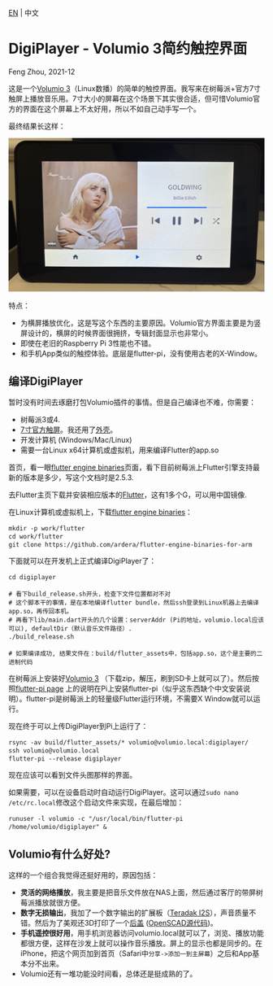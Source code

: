 [EN](READM.md) | 中文

# DigiPlayer - Volumio 3简约触控界面

Feng Zhou, 2021-12

这是一个[Volumio 3](https://volumio.com/)（Linux数播）的简单的触控界面。我写来在树莓派+官方7寸触屏上播放音乐用。7寸大小的屏幕在这个场景下其实很合适，但可惜Volumio官方的界面在这个屏幕上不太好用，所以不如自己动手写一个。

最终结果长这样：

<img src="doc/digiplayer.jpeg" width="600">

特点：
 * 为横屏播放优化，这是写这个东西的主要原因。Volumio官方界面主要是为竖屏设计的，横屏的时候界面很拥挤，专辑封面显示也非常小。
 * 即使在老旧的Raspberry Pi 3性能也不错。
 * 和手机App类似的触控体验。底层是flutter-pi，没有使用古老的X-Window。

## 编译DigiPlayer

暂时没有时间去琢磨打包Volumio插件的事情。但是自己编译也不难，你需要：

 * 树莓派3或4.
 * [7寸官方触屏](https://www.raspberrypi.com/products/raspberry-pi-touch-display/)。我还用了[外壳](https://www.amazon.com/Raspberry-Pi-7-Inch-Touch-Screen/dp/B01GQFUWIC)。
 * 开发计算机 (Windows/Mac/Linux)
 * 需要一台Linux x64计算机或虚拟机，用来编译Flutter的app.so

首页，看一眼[flutter engine binaries](https://github.com/ardera/flutter-engine-binaries-for-arm)页面，看下目前树莓派上Flutter引擎支持最新的版本是多少，写这个文档时是2.5.3.

去Flutter主页下载并安装相应版本的[Flutter](https://docs.flutter.dev/development/tools/sdk/releases)，这有1多个G，可以用中国镜像.

在Linux计算机或虚拟机上，下载[flutter engine binaries](https://github.com/ardera/flutter-engine-binaries-for-arm)：
```
mkdir -p work/flutter
cd work/flutter
git clone https://github.com/ardera/flutter-engine-binaries-for-arm
```

下面就可以在开发机上正式编译DigiPlayer了：
```
cd digiplayer

# 看下build_release.sh开头，检查下文件位置都对不对
# 这个脚本干的事情，是在本地编译flutter bundle，然后ssh登录到Linux机器上去编译app.so，再传回本机。
# 再看下lib/main.dart开头的几个设置：serverAddr (Pi的地址，volumio.local应该可以), defaultDir（默认音乐文件路径）.
./build_release.sh

# 如果编译成功, 结果文件在：build/flutter_assets中，包括app.so，这个是主要的二进制代码
```

在树莓派上安装好[Volumio 3](https://volumio.lpages.co/volumio-3/) （下载zip，解压，刷到SD卡上就可以了）。然后按照[flutter-pi page](https://github.com/ardera/flutter-pi) 上的说明在Pi上安装flutter-pi（似乎这东西缺个中文安装说明）。flutter-pi是树莓派上的轻量级Flutter运行环境，不需要X Window就可以运行。

现在终于可以上传DigiPlayer到Pi上运行了：
```
rsync -av build/flutter_assets/* volumio@volumio.local:digiplayer/
ssh volumio@volumio.local
flutter-pi --release digiplayer
```

现在应该可以看到文件头图那样的界面。

如果需要，可以在设备启动时自动运行DigiPlayer。这可以通过`sudo nano /etc/rc.local`修改这个启动文件来实现，在最后增加：
```
runuser -l volumio -c "/usr/local/bin/flutter-pi /home/volumio/digiplayer" &
```

## Volumio有什么好处?

这样的一个组合我觉得还挺好用的，原因包括：

 * **灵活的网络播放**，我主要是把音乐文件放在NAS上面，然后通过客厅的带屏树莓派播放就很方便。
 * **数字无损输出**，我加了一个数字输出的扩展板（[Teradak I2S](https://item.taobao.com/item.htm?spm=a1z09.2.0.0.14fc2e8d0yaAi8&id=596093222906&_u=b2m28ph86a8)），声音质量不错。然后为了美观还3D打印了一个[后盖](tools/case/case_side.jpg) ([OpenSCAD源代码](tools/case/))。
 * **手机遥控很好用**，用手机浏览器访问volumio.local就可以了，浏览、播放功能都很方便，这样在沙发上就可以操作音乐播放。屏上的显示也都是同步的。在iPhone，把这个网页加到首页（Safari中`分享->添加一到主屏幕`）之后和App基本分不出来。
 * Volumio还有一堆功能没时间看，总体还是挺成熟的了。